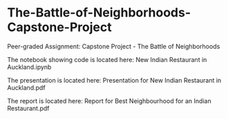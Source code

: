 # The-Battle-of-Neighborhoods-Capstone-Project
Peer-graded Assignment: Capstone Project - The Battle of Neighborhoods 

The notebook showing code is located here: New Indian Restaurant in Auckland.ipynb

The presentation is located here: Presentation for New Indian Restaurant in Auckland.pdf

The report is located here: Report for Best Neighbourhood for an Indian Restaurant.pdf

